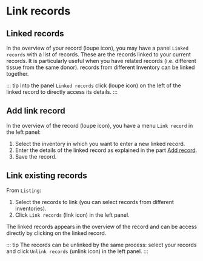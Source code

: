 # Link records

## Linked records
In the overview of your record (loupe icon), you may have a panel `Linked records` with a list of records. These are the records linked to your current records. It is particularly useful when you have related records (i.e. different tissue from the same donor). 
records from different Inventory can be linked together.

::: tip
Into the panel `Linked records` click (loupe icon) on the left of the linked record to directly access its details.
:::

## Add link record
In the overview of the record (loupe icon), you have a menu `Link record` in the left panel:
1. Select the inventory in which you want to enter a new linked record.
2. Enter the details of the linked record as explained in the part [Add record](/laboratory-information-management-system/add-record.html#add-record).
3. Save the record.

## Link existing records
From `Listing`:
1. Select the records to link (you can select records from different inventories).
2. Click `Link records` (link icon) in the left panel.

The linked records appears in the overview of the record and can be access directly by clicking on the linked record.

::: tip
The records can be unlinked by the same process: select your records and click `Unlink records`  (unlink icon) in the left panel.
:::
